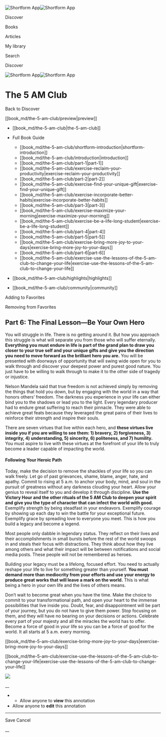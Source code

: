 ![Shortform App](/img/logo.36a2399e.svg)![Shortform App](/img/logo-dark.70c1b072.svg)

Discover

Books

Articles

My library

Search

Discover

![Shortform App](/img/logo.36a2399e.svg)![Shortform App](/img/logo-dark.70c1b072.svg)

# The 5 AM Club

Back to Discover

[[book_md/the-5-am-club/preview|preview]]

  * [[book_md/the-5-am-club|the-5-am-club]]
  * Full Book Guide

    * [[book_md/the-5-am-club/shortform-introduction|shortform-introduction]]
    * [[book_md/the-5-am-club/introduction|introduction]]
    * [[book_md/the-5-am-club/part-1|part-1]]
    * [[book_md/the-5-am-club/exercise-reclaim-your-productivity|exercise-reclaim-your-productivity]]
    * [[book_md/the-5-am-club/part-2|part-2]]
    * [[book_md/the-5-am-club/exercise-find-your-unique-gift|exercise-find-your-unique-gift]]
    * [[book_md/the-5-am-club/exercise-incorporate-better-habits|exercise-incorporate-better-habits]]
    * [[book_md/the-5-am-club/part-3|part-3]]
    * [[book_md/the-5-am-club/exercise-maximize-your-morning|exercise-maximize-your-morning]]
    * [[book_md/the-5-am-club/exercise-be-a-life-long-student|exercise-be-a-life-long-student]]
    * [[book_md/the-5-am-club/part-4|part-4]]
    * [[book_md/the-5-am-club/part-5|part-5]]
    * [[book_md/the-5-am-club/exercise-bring-more-joy-to-your-days|exercise-bring-more-joy-to-your-days]]
    * [[book_md/the-5-am-club/part-6|part-6]]
    * [[book_md/the-5-am-club/exercise-use-the-lessons-of-the-5-am-club-to-change-your-life|exercise-use-the-lessons-of-the-5-am-club-to-change-your-life]]
  * [[book_md/the-5-am-club/highlights|highlights]]
  * [[book_md/the-5-am-club/community|community]]



Adding to Favorites 

Removing from Favorites 

## Part 6: The Final Lesson—Be Your Own Hero

You will struggle in life. There is no getting around it. But how you approach this struggle is what will separate you from those who will suffer eternally. **Everything you must endure in life is part of the grand plan to draw you closer to your true self and your unique gifts and give you the direction you need to move forward as the brilliant hero you are.** You will be presented with doorways of opportunity that will swing wide open for you to walk through and discover your deepest power and purest good nature. You just have to be willing to walk through to make it to the other side of tragedy or injustice.

Nelson Mandela said that true freedom is not achieved simply by removing the things that hold you down, but by engaging with the world in a way that honors others’ freedom. The darkness you experience in your life can either bind you to the shadows or lead you to the light. Every legendary producer had to endure great suffering to reach their pinnacle. They were able to achieve great feats because they leveraged the great pains of their lives to reinforce their strength and inspire their souls.

There are seven virtues that live within each hero, and **these virtues live inside you if you are willing to see them: 1) bravery, 2) forgiveness, 3) integrity, 4) understanding, 5) sincerity, 6) politeness, and 7) humility.** You must aspire to live with these virtues at the forefront of your life to truly become a leader capable of impacting the world.

#### Following Your Heroic Path

Today, make the decision to remove the shackles of your life so you can walk freely. Let go of past grievances, shame, blame, anger, hate, and apathy. Commit to rising at 5 a.m. to anchor your body, mind, and soul in the pursuit of greatness without any darkness clouding your heart. Allow your genius to reveal itself to you and develop it through discipline. **Use the Victory Hour and the other rituals of the 5 AM Club to deepen your spirit and give you the type of character that can infect the world with good.** Exemplify strength by being steadfast in your endeavors. Exemplify courage by showing up each day to win the battle for your exceptional future. Exemplify grace by spreading love to everyone you meet. This is how you build a legacy and become a legend.

Most people only dabble in legendary status. They reflect on their lives and their accomplishments in small bursts before the rest of the world swoops in and steals their focus with distractions. They think about how they live among others and what their impact will be between notifications and social media posts. These people will not be remembered as heroes.

Building your legacy must be a lifelong, focused effort. You need to actually reshape your life to live for something greater than yourself. **You must demand more than mediocrity from your efforts and use your energy to produce great works that will leave a mark on the world.** This is what being a hero in your own life and the lives of others means.

Don’t wait to become great when you have the time. Make the choice to commit to your transformational path, and open your heart to the immense possibilities that live inside you. Doubt, fear, and disappointment will be part of your journey, but you do not have to give them power. Stop focusing on them, and they will have no bearing on your decisions or actions. Celebrate every part of your majesty and all the miracles the world has to offer. Become a force of good in your life so you can be a force of good for the world. It all starts at 5 a.m. every morning.

[[book_md/the-5-am-club/exercise-bring-more-joy-to-your-days|exercise-bring-more-joy-to-your-days]]

[[book_md/the-5-am-club/exercise-use-the-lessons-of-the-5-am-club-to-change-your-life|exercise-use-the-lessons-of-the-5-am-club-to-change-your-life]]

![](https://bat.bing.com/action/0?ti=56018282&Ver=2&mid=4f0c7cd0-f6f4-453d-bf39-23862ca1bcf6&sid=1711133063fa11eebdec89a8b8ae3bbc&vid=171147a063fa11eea7440fcfeb230d96&vids=0&msclkid=N&pi=0&lg=en-US&sw=800&sh=600&sc=24&nwd=1&tl=Shortform%20%7C%20Book&p=https%3A%2F%2Fwww.shortform.com%2Fapp%2Fbook%2Fthe-5-am-club%2Fpart-6&r=&lt=416&evt=pageLoad&sv=1&rn=685817)

__

  *   * Allow anyone to **view** this annotation
  * Allow anyone to **edit** this annotation



* * *

Save Cancel

__



